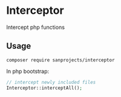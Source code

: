 # Interceptor
Intercept php functions

## Usage
```shell script
composer require sanprojects/interceptor
```
In php bootstrap:
```php
// intercept newly included files
Interceptor::interceptAll();
```